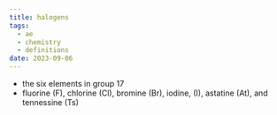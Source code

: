 ```yaml
---
title: halogens
tags:
  - ae
  - chemistry
  - definitions
date: 2023-09-06
---
```

- the six elements in group 17
- fluorine (F), chlorine (Cl), bromine (Br), iodine, (I), astatine (At), and tennessine (Ts)